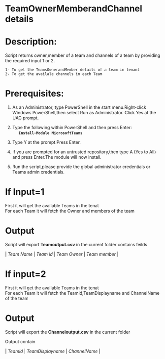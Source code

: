 # TeamOwnerMemberandChannel details

# Description:
Script returns owner,member of a team and channels of a team by providing the required input 1 or 2.

	1- To get the TeamsOwnerandMember details of a team in tenant
	2- To get the availale channels in each Team

# Prerequisites:

1. As an Administrator, type PowerShell in the start menu.Right-click Windows PowerShell,then select Run as Administrator.
Click Yes at the UAC prompt.

2. Type the following within PowerShell and then press Enter:\
&nbsp;&nbsp;&nbsp;&nbsp;&nbsp;**`Install-Module MicrosoftTeams`**
    
3. Type Y at the prompt.Press Enter.

4. If you are prompted for an untrusted repository,then type A (Yes to All) and press Enter.The module will now install. 
5. Run the script,please provide the global administrator credentials or Teams admin credentials.

# If Input=1

First it will get the available Teams in the tenat\
For each Team it will fetch the Owner and members of the team

# Output

Script will export **Teamoutput.csv** in the current folder contains feilds

| _Team Name_ | _Team id_ | _Team Owner_ | _Team member_ |

# If input=2

First it will get the available Teams in the tenat\
For each Team it will fetch the Teamid,TeamDisplayname and ChannelName of the team

# Output

Script will export the **Channeloutput.csv** in the current folder

Output contain 

| _Teamid_ | _TeamDisplayname_ | _ChannelName_ |
